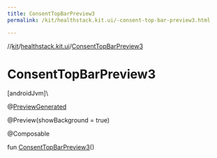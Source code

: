 ```yaml
---
title: ConsentTopBarPreview3
permalink: /kit/healthstack.kit.ui/-consent-top-bar-preview3.html

---
```

//[kit](/kit.html)/[healthstack.kit.ui](index.html)/[ConsentTopBarPreview3](-consent-top-bar-preview3.html)



# ConsentTopBarPreview3



[androidJvm]\




@[PreviewGenerated](../healthstack.kit.annotation/-preview-generated/index.html)



@Preview(showBackground = true)



@Composable



fun [ConsentTopBarPreview3](-consent-top-bar-preview3.html)()




